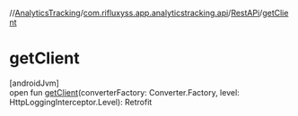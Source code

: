 //[AnalyticsTracking](../../../index.md)/[com.rifluxyss.app.analyticstracking.api](../index.md)/[RestAPi](index.md)/[getClient](get-client.md)

# getClient

[androidJvm]\
open fun [getClient](get-client.md)(converterFactory: Converter.Factory, level: HttpLoggingInterceptor.Level): Retrofit
